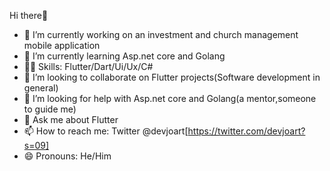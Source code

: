  Hi there🙂

- 🔭 I’m currently working on an investment and church management mobile application
- 🌱 I’m currently learning Asp.net core and Golang 
- 🏋🏼 Skills: Flutter/Dart/Ui/Ux/C# 
- 👯 I’m looking to collaborate on Flutter projects(Software development in general)
- 🤔 I’m looking for help with Asp.net core and Golang(a mentor,someone to guide me)
- 💬 Ask me about Flutter
- 📫 How to reach me: Twitter @devjoart[https://twitter.com/devjoart?s=09]
- 😄 Pronouns: He/Him

